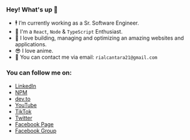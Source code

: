 ### Hey! What's up 👋 

- 🕴️ I’m currently working as a Sr. Software Engineer.
- 💬 I'm a `React`, `Node` & `TypeScript` Enthusiast.
- 🚧 I love building, managing and optimizing an amazing websites and applications.
- 😎 I love anime.
- 📧 You can contact me via email: `rialcantara21@gmail.com`

### You can follow me on:
- [LinkedIn](https://www.linkedin.com/in/constrod/)
- [NPM](https://www.npmjs.com/~constrod)
- [dev.to](https://dev.to/constrod)
- [YouTube](https://youtube.com/bossRODTV)
- [TikTok](https://www.tiktok.com/@bossrod.tv)
- [Twitter](https://twitter.com/constROD)
- [Facebook Page](https://facebook.com/pRODgrammer21)
- [Facebook Group](https://facebook.com/groups/bossrodprogrammingph)
